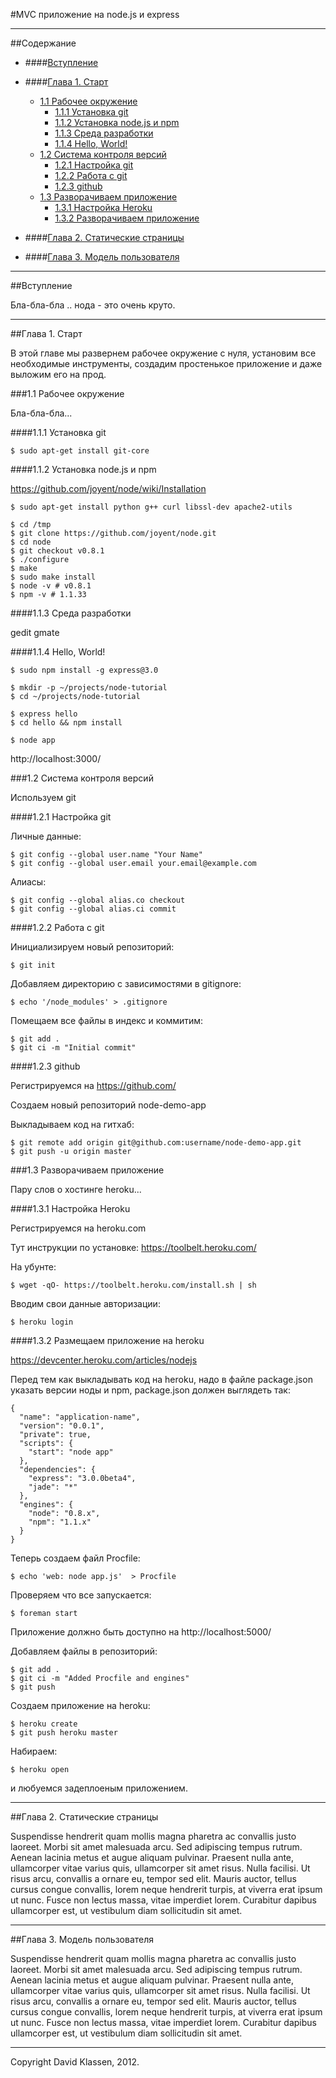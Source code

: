 #MVC приложение на node.js и express

---

##Содержание

* ####[Вступление](#introduction)

* ####[Глава 1. Старт](#chapter-1)
    * [1.1 Рабочее окружение](#environment)
        * [1.1.1 Установка git](#git-install)
        * [1.1.2 Установка node.js и npm](#node-install)
        * [1.1.3 Среда разработки](#ide)
        * [1.1.4 Hello, World!](#hello-world)
    * [1.2 Система контроля версий](#version-control)
        * [1.2.1 Настройка git](#git-setup)
        * [1.2.2 Работа с git](#git-workflow)
        * [1.2.3 github](#github)
    * [1.3 Разворачиваем приложение](#deploying)
        * [1.3.1 Настройка Heroku](#heroku-setup)
        * [1.3.2 Разворачиваем приложение](#deploy-hello-world)

* ####[Глава 2. Статические страницы](#static-pages)


* ####[Глава 3. Модель пользователя](#user-model)

---

##<a name="introduction">Вступление</a>

Бла-бла-бла .. нода - это очень круто.

---

##<a name="chapter-1">Глава 1. Старт</a>

В этой главе мы развернем рабочее окружение с нуля, установим все необходимые инструменты, создадим простенькое приложение и даже выложим его на прод.

###<a name="environment">1.1 Рабочее окружение</a>

Бла-бла-бла...

####<a name="git-install">1.1.1 Установка git</a>

    $ sudo apt-get install git-core

####<a name="node-install">1.1.2 Установка node.js и npm</a>

https://github.com/joyent/node/wiki/Installation

    $ sudo apt-get install python g++ curl libssl-dev apache2-utils

    $ cd /tmp
    $ git clone https://github.com/joyent/node.git
    $ cd node
    $ git checkout v0.8.1
    $ ./configure
    $ make
    $ sudo make install
    $ node -v # v0.8.1
    $ npm -v # 1.1.33

####<a name="ide">1.1.3 Среда разработки</a>

gedit gmate

####<a name="hello-world">1.1.4 Hello, World!</a>

    $ sudo npm install -g express@3.0

    $ mkdir -p ~/projects/node-tutorial
    $ cd ~/projects/node-tutorial

    $ express hello
    $ cd hello && npm install

    $ node app

http://localhost:3000/

###<a name="version-control">1.2 Система контроля версий</a>

Используем git

####<a name="git-setup">1.2.1 Настройка git</a>

Личные данные:

    $ git config --global user.name "Your Name"
    $ git config --global user.email your.email@example.com

Алиасы:

    $ git config --global alias.co checkout
    $ git config --global alias.ci commit

####<a name="git-workflow">1.2.2 Работа с git</a>

Инициализируем новый репозиторий:

    $ git init

Добавляем директорию с зависимостями в gitignore:

    $ echo '/node_modules' > .gitignore

Помещаем все файлы в индекс и коммитим:

    $ git add .
    $ git ci -m "Initial commit"

####<a name="github">1.2.3 github</a>

Регистрируемся на https://github.com/

Создаем новый репозиторий node-demo-app

Выкладываем код на гитхаб:

    $ git remote add origin git@github.com:username/node-demo-app.git
    $ git push -u origin master

###<a name="deploying">1.3 Разворачиваем приложение</a>

Пару слов о хостинге heroku...

####<a name="heroku-setup">1.3.1 Настройка Heroku</a>

Регистрируемся на heroku.com

Тут инструкции по установке: https://toolbelt.heroku.com/

На убунте:

    $ wget -qO- https://toolbelt.heroku.com/install.sh | sh

Вводим свои данные авторизации:

    $ heroku login

####<a name="deploy-hello-world">1.3.2 Размещаем приложение на heroku</a>

https://devcenter.heroku.com/articles/nodejs

Перед тем как выкладывать код на heroku, надо в файле package.json указать версии ноды и npm, package.json должен выглядеть так:

    {
      "name": "application-name",
      "version": "0.0.1",
      "private": true,
      "scripts": {
        "start": "node app"
      },
      "dependencies": {
        "express": "3.0.0beta4",
        "jade": "*"
      },
      "engines": {
        "node": "0.8.x",
        "npm": "1.1.x"
      }
    }

Теперь создаем файл Procfile:

    $ echo 'web: node app.js'  > Procfile

Проверяем что все запускается:

    $ foreman start

Приложение должно быть доступно на http://localhost:5000/

Добавляем файлы в репозиторий:
    
    $ git add .
    $ git ci -m "Added Procfile and engines"
    $ git push

Создаем приложение на heroku:

    $ heroku create
    $ git push heroku master

Набираем:

    $ heroku open

и любуемся задеплоеным приложением.

---

##<a name="static-pages">Глава 2. Статические страницы</a>

Suspendisse hendrerit quam mollis magna pharetra ac convallis justo laoreet. Morbi sit amet malesuada arcu. Sed adipiscing tempus rutrum. Aenean lacinia metus et augue aliquam pulvinar. Praesent nulla ante, ullamcorper vitae varius quis, ullamcorper sit amet risus. Nulla facilisi. Ut risus arcu, convallis a ornare eu, tempor sed elit. Mauris auctor, tellus cursus congue convallis, lorem neque hendrerit turpis, at viverra erat ipsum ut nunc. Fusce non lectus massa, vitae imperdiet lorem. Curabitur dapibus ullamcorper est, ut vestibulum 
diam sollicitudin sit amet. 

---

##<a name="user-model">Глава 3. Модель пользователя</a>

Suspendisse hendrerit quam mollis magna pharetra ac convallis justo laoreet. Morbi sit amet malesuada arcu. Sed adipiscing tempus rutrum. Aenean lacinia metus et augue aliquam pulvinar. Praesent nulla ante, ullamcorper vitae varius quis, ullamcorper sit amet risus. Nulla facilisi. Ut risus arcu, convallis a ornare eu, tempor sed elit. Mauris auctor, tellus cursus congue convallis, lorem neque hendrerit turpis, at viverra erat ipsum ut nunc. Fusce non lectus massa, vitae imperdiet lorem. Curabitur dapibus ullamcorper est, ut vestibulum 
diam sollicitudin sit amet. 

---
Copyright David Klassen, 2012. 